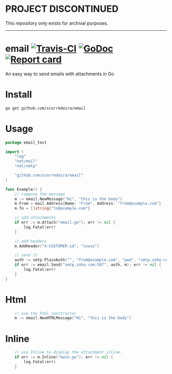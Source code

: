 
# PROJECT DISCONTINUED

This repository only exists for archival purposes.

---


# email [![Travis-CI](https://travis-ci.org/scorredoira/email.svg?branch=master)](https://travis-ci.org/scorredoira/email) [![GoDoc](https://godoc.org/github.com/scorredoira/email?status.svg)](http://godoc.org/github.com/scorredoira/email) [![Report card](https://goreportcard.com/badge/github.com/scorredoira/email)](https://goreportcard.com/report/github.com/scorredoira/email)

An easy way to send emails with attachments in Go

# Install

```bash
go get github.com/scorredoira/email
```

# Usage

```go
package email_test

import (
	"log"
	"net/mail"
	"net/smtp"

	"github.com/scorredoira/email"
)

func Example() {
	// compose the message
	m := email.NewMessage("Hi", "this is the body")
	m.From = mail.Address{Name: "From", Address: "from@example.com"}
	m.To = []string{"to@example.com"}

	// add attachments
	if err := m.Attach("email.go"); err != nil {
		log.Fatal(err)
	}

	// add headers
	m.AddHeader("X-CUSTOMER-id", "xxxxx")

	// send it
	auth := smtp.PlainAuth("", "from@example.com", "pwd", "smtp.zoho.com")
	if err := email.Send("smtp.zoho.com:587", auth, m); err != nil {
		log.Fatal(err)
	}
}
```

# Html

```go
	// use the html constructor
	m := email.NewHTMLMessage("Hi", "this is the body")
```

# Inline

```go
	// use Inline to display the attachment inline.
	if err := m.Inline("main.go"); err != nil {
		log.Fatal(err)
	}
```
